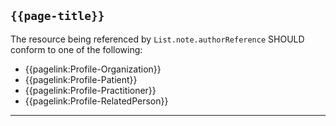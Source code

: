 ## <code>{{page-title}}</code>

The resource being referenced by `List.note.authorReference` SHOULD conform to one of the following:

- {{pagelink:Profile-Organization}}
- {{pagelink:Profile-Patient}}
- {{pagelink:Profile-Practitioner}}
- {{pagelink:Profile-RelatedPerson}}

---